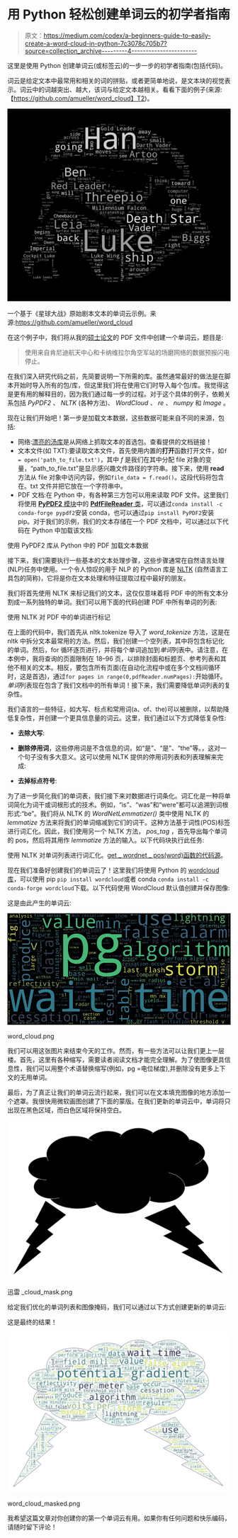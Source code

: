 # 用 Python 轻松创建单词云的初学者指南

> 原文：<https://medium.com/codex/a-beginners-guide-to-easily-create-a-word-cloud-in-python-7c3078c705b7?source=collection_archive---------4----------------------->

这里是使用 Python 创建单词云(或标签云)的一步一步的初学者指南(包括代码)。

词云是给定文本中最常用和相关的词的拼贴，或者更简单地说，是文本块的视觉表示。词云中的词越突出、越大，该词与给定文本越相关。看看下面的例子(来源:【https://github.com/amueller/word_cloud】T2)。

![](img/3407aa6cce3da6ba7db28ca16ee7ef13.png)

一个基于《星球大战》原始剧本文本的单词云示例。来源:https://github.com/amueller/word_cloud

在这个例子中，我们将从我的[硕士论文](http://purl.flvc.org/fsu/fd/FSU_migr_etd-8884)的 PDF 文件中创建一个单词云，题目是:

> 使用来自肯尼迪航天中心和卡纳维拉尔角空军站的场磨网络的数据预报闪电停止。

在我们深入研究代码之前，先简要说明一下所需的库。虽然通常最好的做法是在脚本开始时导入所有的包/库，但这里我们将在使用它们时导入每个包/库。我觉得这是更有用的解释目的，因为我们通过每一步的过程。对于这个具体的例子，依赖关系包括 *PyPDF2* 、 *NLTK* (各种方法)、 *WordCloud* 、 *re* 、 *numpy* 和 *Image* 。

现在让我们开始吧！第一步是加载文本数据，这些数据可能来自不同的来源，包括:

*   网络:[漂亮的汤库](https://www.crummy.com/software/BeautifulSoup/bs4/doc/)是从网络上抓取文本的首选包。查看提供的文档链接！
*   文本文件(如 TXT):要读取文本文件，首先使用内置的**打开**函数打开文件，如`f = open('path_to_file.txt')`，其中 *f* 是我们在其中分配 file 对象的变量，“path_to_file.txt”是显示感兴趣文件路径的字符串。接下来，使用 **read** 方法从 file 对象中访问内容，例如`file_data = f.read()`。这段代码将包含在。txt 文件并把它放在一个字符串中。
*   PDF 文档:在 Python 中，有各种第三方包可以用来读取 PDF 文件。这里我们将使用 [**PyPDF2** 模块](https://pythonhosted.org/PyPDF2/index.html)中的 [**PdfFileReader** 类](https://pythonhosted.org/PyPDF2/PdfFileReader.html)，可以通过`conda install -c conda-forge pypdf2`安装 conda，也可以通过`pip install PyPDF2`安装 pip。对于我们的示例，我们的文本存储在一个 PDF 文档中，可以通过以下代码在 Python 中加载该文档:

使用 PyPDF2 库从 Python 中的 PDF 加载文本数据

接下来，我们需要执行一些基本的文本处理步骤，这些步骤通常在自然语言处理(NLP)任务中使用。一个令人惊叹的用于 NLP 的 Python 库是 [NLTK](https://www.nltk.org/) (自然语言工具包的简称)，它将是你在文本处理和特征提取过程中最好的朋友。

我们将首先使用 NLTK 来标记我们的文本，这仅仅意味着将 PDF 中的所有文本分割成一系列独特的单词。我们可以用下面的代码创建 PDF 中所有单词的列表:

使用 NLTK 对 PDF 中的单词进行标记

在上面的代码中，我们首先从 nltk.tokenize 导入了 *word_tokenize* 方法，这是在 nltk 中拆分文本最常用的方法。然后，我们创建一个空列表，其中将包含标记化的单词。然后，for 循环逐页进行，并将每个单词追加到*单词*列表中。请注意，在本例中，我将查询的页面限制在 18–96 页，以排除封面和标题页、参考列表和其他不相关的文本。相反，要包含所有页面(在自动化流程中或在多个文档间循环时，这是首选)，通过`for pages in range(0,pdfReader.numPages):`开始循环。*单词*列表现在包含了我们文档中的所有单词！接下来，我们需要降低单词列表的复杂性。

我们语言的一些特征，如大写、标点和常用词(a、of、the)可以被删除，以帮助降低复杂性，并创建一个更具信息量的词云。这里，我们通过以下方式降低复杂性:

*   **去除大写**:

*   **删除停用词**，这些停用词是不含信息的词，如“是”、“是”、“the”等。，这对一个句子没有多大意义。这可以使用 NLTK 提供的停用词列表和列表理解来完成:

*   **去掉标点符号**:

为了进一步简化我们的单词表，我们接下来对数据进行词条化。词汇化是一种将单词简化为词干或词根形式的技术。例如，“is”、“was”和“were”都可以追溯到词根形式:“be”。我们将从 NLTK 的 *WordNetLemmatizer()* 类中使用 NLTK 的 *lemmatize* 方法来将我们的单词缩减到它们的词干。这种方法基于词性(POS)标签进行词汇化。因此，我们使用另一个 NLTK 方法， *pos_tag* ，首先导出每个单词的 pos，然后将其用作 *lemmatize* 方法的输入。以下代码块执行此任务:

使用 NLTK 对单词列表进行词汇化。[get _ wordnet _ pos(word)函数的代码源](https://www.machinelearningplus.com/nlp/lemmatization-examples-python/)。

现在我们准备好创建我们的单词云了！这里我们将使用 Python 的 [wordcloud 库](https://pypi.org/project/wordcloud/)，可以使用 pip `pip install wordcloud`或者 conda `conda install -c conda-forge wordcloud`下载。以下代码使用 WordCloud 默认值创建并保存图像:

这是由此产生的单词云:

![](img/35aa54a344504b0c55a729eaf964e18f.png)

word_cloud.png

我们可以用这张图片来结束今天的工作。然而，有一些方法可以让我们更上一层楼。首先，这里有各种缩写，需要读者阅读文档才能完全理解。为了使图像更具信息性，我们可以用整个术语替换缩写(例如，pg =电位梯度),并删除没有更多上下文的无用单词。

最后，为了真正让我们的单词云流行起来，我们可以在文本填充图像的地方添加一个遮罩。我很快用微软画图创建了下面的蒙版。在我们更新的单词云中，单词将只出现在黑色区域，而白色区域将保持空白。

![](img/95e03fe3a68b97479896e10640ed0d76.png)

迅雷 _cloud_mask.png

给定我们优化的单词列表和图像掩码，我们可以通过以下方式创建更新的单词云:

这是最终的结果！

![](img/7c50626d8dcc51419332cd0d14b5c6ad.png)

word_cloud_masked.png

我希望这篇文章对你创建你的第一个单词云有用。如果你有任何问题和快乐编码，请随时留下评论！
